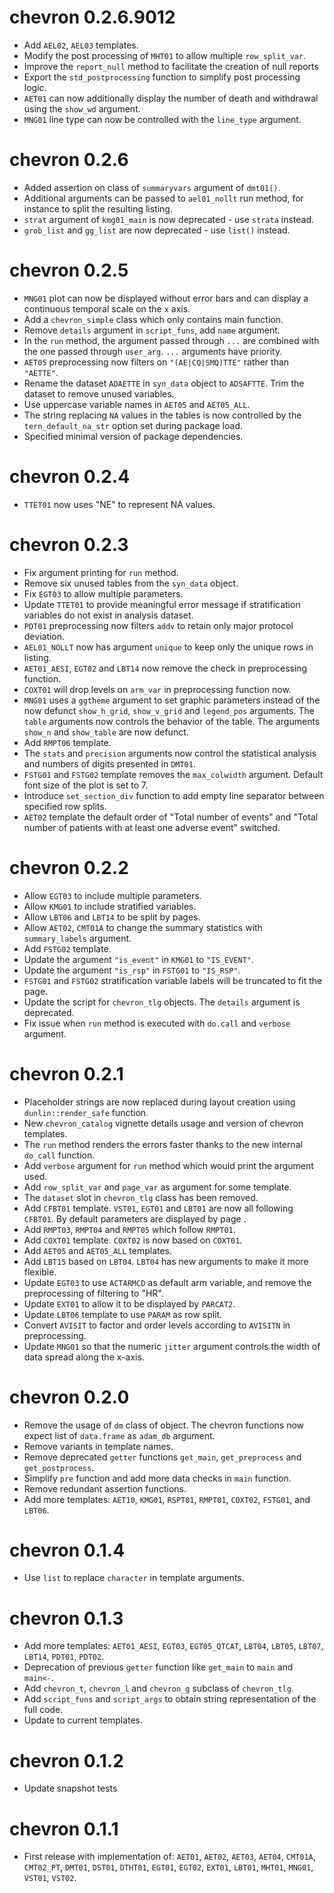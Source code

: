# chevron 0.2.6.9012

* Add `AEL02`, `AEL03` templates.
* Modify the post processing of `MHT01` to allow multiple `row_split_var`.
* Improve the `report_null` method to facilitate the creation of null reports
* Export the `std_postprocessing` function to simplify post processing logic.
* `AET01` can now additionally display the number of death and withdrawal using the `show_wd` argument.
* `MNG01` line type can now be controlled with the `line_type` argument.

# chevron 0.2.6

* Added assertion on class of `summaryvars` argument of `dmt01()`.
* Additional arguments can be passed to `ael01_nollt` run method, for instance to split the resulting listing.
* `strat` argument of `kmg01_main` is now deprecated - use `strata` instead.
* `grob_list` and `gg_list` are now deprecated - use `list()` instead.

# chevron 0.2.5

* `MNG01` plot can now be displayed without error bars and can display a continuous temporal scale on the `x` axis.
* Add a `chevron_simple` class which only contains main function.
* Remove `details` argument in `script_funs`, add `name` argument.
* In the `run` method, the argument passed through `...` are combined with the one passed through `user_arg`. `...` arguments have priority.
* `AET05` preprocessing now filters on `"(AE|CQ|SMQ)TTE"` rather than `"AETTE"`.
* Rename the dataset `ADAETTE` in `syn_data` object to `ADSAFTTE`. Trim the dataset to remove unused variables.
* Use uppercase variable names in `AET05` and `AET05_ALL`.
* The string replacing `NA` values in the tables is now controlled by the `tern_default_na_str` option set during package load.
* Specified minimal version of package dependencies.

# chevron 0.2.4

* `TTET01` now uses "NE" to represent NA values.

# chevron 0.2.3

* Fix argument printing for `run` method.
* Remove six unused tables from the `syn_data` object.
* Fix `EGT03` to allow multiple parameters.
* Update `TTET01` to provide meaningful error message if stratification
variables do not exist in analysis dataset.
* `PDT01` preprocessing now filters `addv` to retain only major protocol deviation.
* `AEL01_NOLLT` now has argument `unique` to keep only the unique rows in listing.
* `AET01_AESI`, `EGT02` and `LBT14` now remove the check in preprocessing function.
* `COXT01` will drop levels on `arm_var` in preprocessing function now.
* `MNG01` uses a `ggtheme` argument to set graphic parameters instead of the now defunct `show_h_grid`, `show_v_grid`
and `legend_pos` arguments. The `table` arguments now controls the behavior of the table. The arguments `show_n` and
`show_table` are now defunct.
* Add `RMPT06` template.
* The `stats` and `precision` arguments now control the statistical analysis and numbers of digits presented in `DMT01`.
* `FSTG01` and `FSTG02` template removes the `max_colwidth` argument. Default font size of the plot is set to 7.
* Introduce `set_section_div` function to add empty line separator between specified row splits.
* `AET02` template the default order of "Total number of events" and "Total number of patients with at least one adverse event"
switched.

# chevron 0.2.2

* Allow `EGT03` to include multiple parameters.
* Allow `KMG01` to include stratified variables.
* Allow `LBT06` and `LBT14` to be split by pages.
* Allow `AET02`, `CMT01A` to change the summary statistics with `summary_labels` argument.
* Add `FSTG02` template.
* Update the argument `"is_event"` in `KMG01` to `"IS_EVENT"`.
* Update the argument `"is_rsp"` in `FSTG01` to `"IS_RSP"`.
* `FSTG01` and `FSTG02` stratification variable labels will be truncated to fit the page.
* Update the script for `chevron_tlg` objects. The `details` argument is deprecated.
* Fix issue when `run` method is executed with `do.call` and `verbose` argument.

# chevron 0.2.1

* Placeholder strings are now replaced during layout creation using `dunlin::render_safe` function.
* New `chevron_catalog` vignette details usage and version of chevron templates.
* The `run` method renders the errors faster thanks to the new internal `do_call` function.
* Add `verbose` argument for `run` method which would print the argument used.
* Add `row_split_var` and `page_var` as argument for some template.
* The `dataset` slot in `chevron_tlg` class has been removed.
* Add `CFBT01` template. `VST01`, `EGT01` and `LBT01` are now all following `CFBT01`. By default parameters are displayed by page .
* Add `RMPT03`, `RMPT04` and `RMPT05` which follow `RMPT01`.
* Add `COXT01` template. `COXT02` is now based on `COXT01`.
* Add `AET05` and `AET05_ALL` templates.
* Add `LBT15` based on `LBT04`. `LBT04` has new arguments to make it more flexible.
* Update `EGT03` to use `ACTARMCD` as default arm variable, and remove the preprocessing of filtering to "HR".
* Update `EXT01` to allow it to be displayed by `PARCAT2`.
* Update `LBT06` template to use `PARAM` as row split.
* Convert `AVISIT` to factor and order levels according to `AVISITN` in preprocessing.
* Update `MNG01` so that the numeric `jitter` argument controls the width of data spread along the x-axis.

# chevron 0.2.0

* Remove the usage of `dm` class of object. The chevron functions now expect list of `data.frame` as `adam_db` argument.
* Remove variants in template names.
* Remove deprecated `getter` functions `get_main`, `get_preprocess` and `get_postprocess`.
* Simplify `pre` function and add more data checks in `main` function.
* Remove redundant assertion functions.
* Add more templates: `AET10`, `KMG01`, `RSPT01`, `RMPT01`, `COXT02`, `FSTG01`, and `LBT06`.

# chevron 0.1.4

* Use `list` to replace `character` in template arguments.

# chevron 0.1.3

* Add more templates: `AET01_AESI`, `EGT03`, `EGT05_QTCAT`, `LBT04`, `LBT05`, `LBT07`, `LBT14`, `PDT01`, `PDT02`.
* Deprecation of previous `getter` function like `get_main` to `main` and `main<-`.
* Add `chevron_t`, `chevron_l` and `chevron_g` subclass of `chevron_tlg`.
* Add `script_funs` and `script_args` to obtain string representation of the full code.
* Update to current templates.

# chevron 0.1.2

* Update snapshot tests

# chevron 0.1.1

* First release with implementation of: `AET01`, `AET02`, `AET03`, `AET04`, `CMT01A`, `CMT02_PT`, `DMT01`, `DST01`, `DTHT01`, `EGT01`, `EGT02`, `EXT01`, `LBT01`, `MHT01`, `MNG01`, `VST01`, `VST02`.
